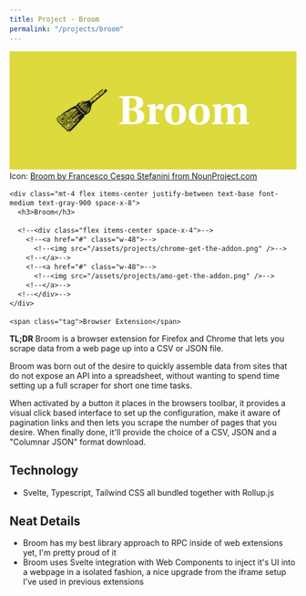 ```yaml
---
title: Project - Broom
permalink: "/projects/broom"
---
```


<div class="not-prose mb-2">
  <div class="relative group">
    <div class="overflow-hidden bg-gray-100">
      <img src="/assets/projects/broom/cover.png" alt="Broom cover image" class="object-center object-cover">
      <span class="font-mono text-xs text-gray-500 px-2">Icon: <a href="https://thenounproject.com/icon/broom-302960/">Broom by Francesco Cesqo Stefanini from NounProject.com</a></span>
    </div>

    <div class="mt-4 flex items-center justify-between text-base font-medium text-gray-900 space-x-8">
      <h3>Broom</h3>

      <!--<div class="flex items-center space-x-4">-->
        <!--<a href="#" class="w-48">-->
          <!--<img src="/assets/projects/chrome-get-the-addon.png" />-->
        <!--</a>-->
        <!--<a href="#" class="w-48">-->
          <!--<img src="/assets/projects/amo-get-the-addon.png" />-->
        <!--</a>-->
      <!--</div>-->
    </div>

    <span class="tag">Browser Extension</span>
  </div>
</div>

**TL;DR** Broom is a <!--paid ($15 USD)--> browser extension for Firefox and Chrome that lets
you scrape data from a web page up into a CSV or JSON file.

Broom was born out of the desire to quickly assemble data from sites that do not
expose an API into a spreadsheet, without wanting to spend time setting up a
full scraper for short one time tasks.

When activated by a button it places in the browsers toolbar, it provides a
visual click based interface to set up the configuration, make it aware of
pagination links and then lets you scrape the number of pages that you desire.
When finally done, it'll provide the choice of a CSV, JSON and a "Columnar
JSON" format download.

<!--## Screenshots-->
<!--![](/assets/projects/broom/)-->
<!--![](/assets/projects/broom/)-->
<!--![](/assets/projects/broom/)-->

## Technology
- Svelte, Typescript, Tailwind CSS all bundled together with Rollup.js

## Neat Details
- Broom has my best library approach to RPC inside of web extensions yet, I'm
  pretty proud of it
- Broom uses Svelte integration with Web Components to inject it's UI into a
  webpage in a isolated fashion, a nice upgrade from the iframe setup
  I've used in previous extensions
